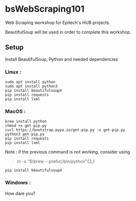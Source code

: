 # bsWebScraping101
Web Scraping workshop for Epitech's HUB projects.

BeautifulSoup will be used in order to complete this workshop.  
  
## Setup  
Install BeautifulSoup, Python and needed dependencies  
  
### Linux :  
  
```
sudo apt install python
sudo apt install python3
pip install beautifulsoup4
pip install requests
pip install lxml
```
  
### MacOS :  
  
```
brew install python
chmod +x get-pip.py
curl https://bootstrap.pypa.io/get-pip.py -o get-pip.py
python3 get-pip.py
pip install requests
pip install lxml
```

Note : if the previous command is not working, consider using  
  
> ln -s "$(brew --prefix)/bin/python"{3,}
  
```
pip install beautifulsoup4
```
  
### Windows :  
  
How dare you?